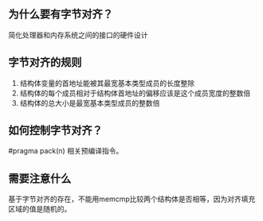 ## 为什么要有字节对齐？
简化处理器和内存系统之间的接口的硬件设计

## 字节对齐的规则
1. 结构体变量的首地址能被其最宽基本类型成员的长度整除
2. 结构体的每个成员相对于结构体首地址的偏移应该是这个成员宽度的整数倍
3. 结构体的总大小是最宽基本类型成员的整数倍

## 如何控制字节对齐？
#pragma pack(n) 相关预编译指令。

## 需要注意什么
基于字节对齐的存在，不能用memcmp比较两个结构体是否相等，因为对齐填充区域的值是随机的。